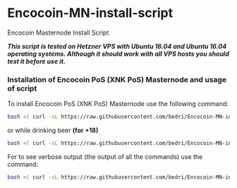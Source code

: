 # Encocoin-MN-install-script
Encocoin Masternode Install Script

**_This script is tested on Hetzner VPS with Ubuntu 16.04 and Ubuntu 16.04 operating systems. Although it should work with all VPS hosts you should test it before use it._**

### Installation of Encocoin PoS (XNK PoS) Masternode and usage of script

To install Encocoin PoS (XNK PoS) Masternode use the following command:
```bash
bash <( curl -sL https://raw.githubusercontent.com/bedri/Encocoin-MN-install-script/master/masternodeinstall.sh)
```

or while drinking beer **(for +18)**
```bash
bash <( curl -sL https://raw.githubusercontent.com/bedri/Encocoin-MN-install-script/master/masternodeinstall_beer.sh)
```

For to see verbose output (the output of all the commands) use the command:
```bash
bash <( curl -sL https://raw.githubusercontent.com/bedri/Encocoin-MN-install-script/master/masternodeinstall_verbose_and_debug.sh)
```
